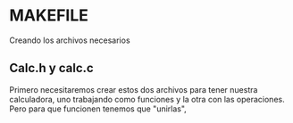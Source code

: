 # MAKEFILE
Creando los archivos necesarios
## Calc.h y calc.c
Primero necesitaremos crear estos dos archivos para tener nuestra calculadora, uno trabajando como funciones y la otra con las operaciones. Pero para que funcionen tenemos que "unirlas",